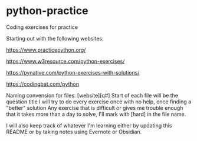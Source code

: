 # python-practice
Coding exercises for practice 


Starting out with the following websites:

https://www.practicepython.org/

https://www.w3resource.com/python-exercises/

https://pynative.com/python-exercises-with-solutions/

https://codingbat.com/python

Naming convension for files: [website][q#] 
Start of each file will be the question title 
I will try to do every exercise once with no help, once finding a "better" solution 
Any exercise that is difficult or gives me trouble enough that it takes more than a day to solve, I'll mark with [hard] in the file name. 

I will also keep track of whatever I'm learning either by updating this README or by taking notes using Evernote or Obsidian. 
